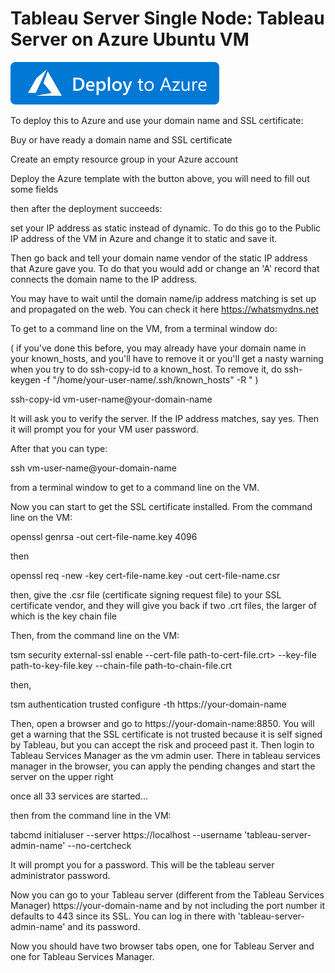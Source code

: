 # Tableau Server Single Node: Tableau Server on Azure Ubuntu VM

[![Deploy To Azure](https://raw.githubusercontent.com/Azure/azure-quickstart-templates/master/1-CONTRIBUTION-GUIDE/images/deploytoazure.svg?sanitize=true)](https://portal.azure.com/#create/Microsoft.Template/uri/https%3A%2F%2Fraw.githubusercontent.com%2Fsideshowtom%2Fks_visualization%2Fmain%2Fazuredeploy.json)


To deploy this to Azure and use your domain name and SSL certificate:

Buy or have ready a domain name and SSL certificate

Create an empty resource group in your Azure account

Deploy the Azure template with the button above, you will need to fill out some fields

then after the deployment succeeds:

set your IP address as static instead of dynamic.  To do this go to the Public IP address of the VM in Azure and change it to static and save it. 

Then go back and tell your domain name vendor of the static IP address that Azure gave you.  To do that you would add or change an 'A' record that connects the domain name to the IP address.

You may have to wait until the domain name/ip address matching is set up and propagated on the web.  You can check it here https://whatsmydns.net

To get to a command line on the VM, from a terminal window do:

(
if you've done this before, you may already have your domain name in your known_hosts, and you'll have to remove it or you'll get a nasty warning when you try to do ssh-copy-id to a known_host.  To remove it, do
ssh-keygen -f "/home/your-user-name/.ssh/known_hosts" -R "<your domain name>
)

ssh-copy-id vm-user-name\@your-domain-name

It will ask you to verify the server.  If the IP address matches, say yes. Then it will prompt you for your VM user password.

After that you can type:

ssh vm-user-name\@your-domain-name

from a terminal window to get to a command line on the VM.

Now you can start to get the SSL certificate installed.  From the command line on the VM:

openssl genrsa -out cert-file-name.key 4096

then

 openssl req -new -key cert-file-name.key -out cert-file-name.csr

then, give the .csr file (certificate signing request file) to your SSL certificate vendor, and they will give you back if two .crt files, the larger of which is the key chain file

Then, from the command line on the VM:

tsm security external-ssl enable --cert-file path-to-cert-file.crt> --key-file path-to-key-file.key --chain-file path-to-chain-file.crt

then,

tsm authentication trusted configure -th https://your-domain-name

Then, open a browser and go to https://your-domain-name:8850.  You will get a warning that the SSL certificate is not trusted because it is self signed by Tableau, but you can accept the risk and proceed past it.  Then login to Tableau Services Manager as the vm admin user.  There in tableau services manager in the browser, you can apply the pending changes and start the server on the upper right

once all 33 services are started...

then from the command line in the VM:

tabcmd initialuser --server https://localhost --username 'tableau-server-admin-name' --no-certcheck

It will prompt you for a password.  This will be the tableau server administrator password.

Now you can go to your Tableau server (different from the Tableau Services Manager)
https://your-domain-name
and by not including the port number it defaults to 443 since its SSL.
You can log in there with 'tableau-server-admin-name' and its password.

Now you should have two browser tabs open, one for Tableau Server and one for Tableau Services Manager.

